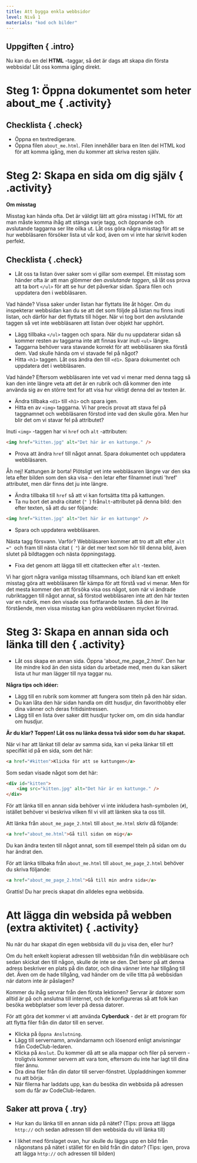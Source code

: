 ```yaml
---
title: Att bygga enkla webbsidor
level: Nivå 1
materials: "kod och bilder"
---
```


## Uppgiften { .intro}

Nu kan du en del __HTML__ -taggar, så det är dags att skapa din första webbsida! Låt oss komma igång direkt. 

# Steg 1: Öppna dokumentet som heter about_me { .activity}

## Checklista { .check}

+ Öppna en textredigerare.
+ Öppna filen `about_me.html`. Filen innehåller bara en liten del HTML kod för att komma igång, men du kommer att skriva resten själv. 

# Steg 2: Skapa en sida om dig själv { .activity}

**Om misstag**

Misstag kan hända ofta. Det är väldigt lätt att göra misstag i HTML för att man måste komma ihåg att stänga varje tagg, och öppnande och avslutande taggarna ser lite oilka ut. Låt oss göra några misstag för att se hur webbläsaren försöker lista ut vår kod, även om vi inte har skrivit koden perfekt.

## Checklista { .check}

+ Låt oss ta listan över saker som vi gillar som exempel. Ett misstag som händer ofta är att man glömmer den _avslutande taggen_, så låt oss prova att ta bort `</ul>` för att se hur det påverkar sidan. Spara filen och uppdatera den i webbläsaren.

Vad hände? Vissa saker under listan har flyttats lite åt höger. Om du inspekterar webbsidan kan du se att det som följde på listan nu finns inuti listan, och därför har det flyttats till höger. När vi tog bort den avslutande taggen så vet inte webbläsaren att listan över objekt har upphört.

+ Lägg tillbaka `</ul>` taggen och spara. När du nu uppdaterar sidan så kommer resten av taggarna inte att finnas kvar inuti `<ul>` längre.
+ Taggarna behöver vara stavande korrekt för att webbläsaren ska förstå dem. Vad skulle hända om vi stavade fel på något?  
+ Hitta `<h1>` taggen. Låt oss ändra den till `<d1>`. Spara dokumentet och uppdatera det i webbläsaren.
 

Vad hände? Eftersom webbläsaren inte vet vad vi menar med denna tagg så kan den inte längre veta att det är en rubrik och då kommer den inte använda sig av en större text for att visa hur viktigt denna del av texten är. 

+ Ändra tillbaka `<d1>` till `<h1>` och spara igen.
+ Hitta en av `<img>` taggarna. Vi har precis provat att stava fel på taggnamnet och webbläsaren förstod inte vad den skulle göra. Men hur blir det om vi stavar fel på attributet? 

Inuti `<img>` -taggen har vi `href` och `alt` -attributen:
```html
<img href="kitten.jpg" alt="Det här är en kattunge." />
```

+ Prova att ändra `href` till något annat. Spara dokumentet och uppdatera webbläsaren.

Åh nej! Kattungen är borta! Plötsligt vet inte webbläsaren längre var den ska leta efter bilden som den ska visa – den letar efter filnamnet inuti 'href' attributet, men där finns det ju inte längre. 

+ Ändra tillbaka till `href` så att vi kan fortsätta titta på kattungen.
+ Ta nu bort det andra citatet (`" `) från` alt `-attributet på denna bild: den efter texten, så att du ser följande: 

```html
<img href="kitten.jpg" alt="Det här är en kattunge" />
```

+ Spara och uppdatera webbläsaren.

Nästa tagg försvann. Varför? Webbläsaren kommer att tro att allt efter `alt =" `och fram till nästa citat (` "`) är det mer text som hör till denna bild, även slutet på bildtaggen och nästa öppningstagg.

+ Fixa det genom att lägga till ett citattecken efter `alt` -texten.


Vi har gjort några vanliga misstag tillsammans, och ibland kan ett enkelt misstag göra att webbläsaren får kämpa för att förstå vad vi menar. Men för det mesta kommer den att försöka visa oss något, som när vi ändrade rubriktaggen till något annat, så förstod webbläsaren inte att den här texten var en rubrik, men den visade oss fortfarande texten. Så den är lite förstående, men vissa misstag kan göra webbläsaren mycket förvirrad.

# Steg 3: Skapa en annan sida och länka till den { .activity}

+ Låt oss skapa en annan sida. Öppna 'about_me_page_2.html'. Den har lite mindre kod än den sista sidan du arbetade med, men du kan säkert lista ut hur man lägger till nya taggar nu.

__Några tips och idéer:__

* Lägg till en rubrik som kommer att fungera som titeln på den här sidan.
* Du kan låta den här sidan handla om ditt husdjur, din favorithobby eller dina vänner och deras fritidsintressen.
* Lägg till en lista över saker ditt husdjur tycker om, om din sida handlar om husdjur.

__Är du klar? Toppen! Låt oss nu länka dessa två sidor som du har skapat.__

När vi har att länkat till delar av samma sida, kan vi peka länkar till ett specifikt id på en sida, som det här:

```html
<a href="#kitten">Klicka för att se kattungen</a>
```

Som sedan visade något som det här: 

```html
<div id="kitten">
	<img src="kitten.jpg" alt="Det här är en kattunge." />
</div>
```

För att länka till en annan sida behöver vi inte inkludera hash-symbolen (`#`), istället behöver vi beskriva vilken fil vi vill att länken ska ta oss till. 

Att länka från `about_me_page_2.html` till `about_me.html` skriv då följande: 

```html
<a href="about_me.html">Gå till sidan om mig</a>
```

Du kan ändra texten till något annat, som till exempel titeln på sidan om du har ändrat den. 

För att länka tillbaka från `about_me.html` till `about_me_page_2.html` behöver du skriva följande: 

```html
<a href="about_me_page_2.html">Gå till min andra sida</a>
```

Grattis! Du har precis skapat din alldeles egna webbsida.

# Att lägga din websida på webben (extra aktivitet) { .activity}


Nu när du har skapat din egen webbsida vill du ju visa den, eller hur?

Om du helt enkelt kopierat adressen till webbsidan från din webbläsare och sedan skickat den till någon, skulle de inte se den. Det beror på att denna adress beskriver en plats på din dator, och dina vänner inte har tillgång till det. Även om de hade tillgång, vad händer om de ville titta på webbsidan när datorn inte är påslagen?

Kommer du ihåg servrar från den första lektionen? Servrar är datorer som alltid är på och anslutna till internet, och de konfigureras så att folk kan besöka webbplatser som lever på dessa datorer.

För att göra det kommer vi att använda __Cyberduck__ - det är ett program för att flytta filer från din dator till en server.

+ Klicka på `Öppna Anslutning`.
+ Lägg till servernamn, användarnamn och lösenord enligt anvisningar från CodeClub-ledaren.
+ Klicka på `Anslut`. Du kommer då att se alla mappar och filer på servern - troligtvis kommer servern att vara tom, eftersom du inte har lagt till dina filer ännu.
+ Dra dina filer från din dator till server-fönstret. Uppladdningen kommer nu att börja.
+ När filerna har laddats upp, kan du besöka din webbsida på adressen som du får av CodeClub-ledaren.


## Saker att prova { .try}

* Hur kan du länka till en annan sida på nätet? (Tips: prova att lägga `http://` och sedan adressen till den webbsida du vill länka till)

* I likhet med förslaget ovan, hur skulle du lägga upp en bild från någonstans på nätet i stället för en bild från din dator? (Tips: igen, prova att lägga `http://` och adressen till bilden)

